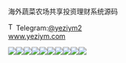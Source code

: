海外蔬菜农场共享投资理财系统源码<p dir="auto"><a target="_blank" rel="noopener noreferrer nofollow" href="https://camo.githubusercontent.com/d614d90677fbc2e34c7c62ebc68c82379d87a57c4beaf05af65fec7ba6b72e36/68747470733a2f2f63646e2d69636f6e732d706e672e666c617469636f6e2e636f6d2f3531322f323131312f323131313634362e706e67"><img src="https://camo.githubusercontent.com/d614d90677fbc2e34c7c62ebc68c82379d87a57c4beaf05af65fec7ba6b72e36/68747470733a2f2f63646e2d69636f6e732d706e672e666c617469636f6e2e636f6d2f3531322f323131312f323131313634362e706e67" alt="Telegram Icon" style="width: 16px; max-width: 100%;" data-canonical-src="https://cdn-icons-png.flaticon.com/512/2111/2111646.png"></a>Telegram:<a href="https://t.me/yeziym2" rel="nofollow">@yeziym2</a><br><a href="https://www.yeziym.com/">www.yeziym.com</a></p><img src="https://github.com/yeziym/wWMeycqyC8/blob/main/uNsEO.png"><img src="https://github.com/yeziym/wWMeycqyC8/blob/main/aCxlq.png"><img src="https://github.com/yeziym/wWMeycqyC8/blob/main/Dtp44.png"><img src="https://github.com/yeziym/wWMeycqyC8/blob/main/4EEoR.png"><img src="https://github.com/yeziym/wWMeycqyC8/blob/main/hcSX9.png"><img src="https://github.com/yeziym/wWMeycqyC8/blob/main/vce8B.png"><img src="https://github.com/yeziym/wWMeycqyC8/blob/main/MvssY.png"><img src="https://github.com/yeziym/wWMeycqyC8/blob/main/N6arM.png"><img src="https://github.com/yeziym/wWMeycqyC8/blob/main/OM621.png"><img src="https://github.com/yeziym/wWMeycqyC8/blob/main/caFfn.png">
